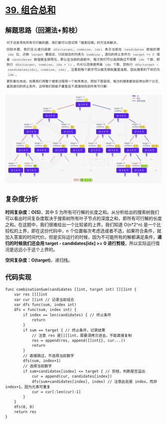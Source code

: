 # [39. 组合总和](https://leetcode-cn.com/problems/combination-sum/)

## 解题思路（回溯法+剪枝）

![41951207-3E49-4CC4-BC3D-8B17793840B3](images/41951207-3E49-4CC4-BC3D-8B17793840B3.png)

![E99A65F2-57A4-4056-8A4F-9A466ED31B5E](images/E99A65F2-57A4-4056-8A4F-9A466ED31B5E.png)

## 复杂度分析

**时间复杂度：O(S)**，其中 S 为所有可行解的长度之和。从分析给出的搜索树我们可以看出时间复杂度取决于搜索树所有叶子节点的深度之和，即所有可行解的长度之和。在这题中，我们很难给出一个比较紧的上界，我们知道 O(n*2^n) 是一个比较松的上界，即在这份代码中，n 个位置每次考虑选或者不选，如果符合条件，就加入答案的时间代价。但是实际运行的时候，因为不可能所有的解都满足条件，**递归的时候我们还会用 target - candidates[idx] >= 0 进行剪枝**，所以实际运行情况是远远小于这个上界的。

**空间复杂度：O(target)**，递归栈。 

## 代码实现

```golang
func combinationSum(candidates []int, target int) [][]int {
	var res [][]int
	var cur []int // 记录当前组合
	var dfs func(sum, index int)
	dfs = func(sum, index int) {
		if index == len(candidates) { // 终止条件
			return
		}
		if sum == target { // 终止条件，记录结果
			// 注意 res 是[][]int，需要深拷贝进去，不能直接复制
			res = append(res, append([]int{}, cur...))
			return
		}
		// 直接跳过，不选择当前数字
		dfs(sum, index+1)
		// 选择当前数字
		if sum+candidates[index] <= target { // 剪枝，判断是否溢出
			cur = append(cur, candidates[index])
			dfs(sum+candidates[index], index) // 注意此处是 index，而非 index+1，因为元素可重复
			cur = cur[:len(cur)-1]
		}
	}
	dfs(0, 0)
	return res
}
```